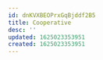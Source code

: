 ```yaml
---
id: dnKVXBEOPrxGqBjddf2B5
title: Cooperative
desc: ''
updated: 1625023353951
created: 1625023353951
---
```


